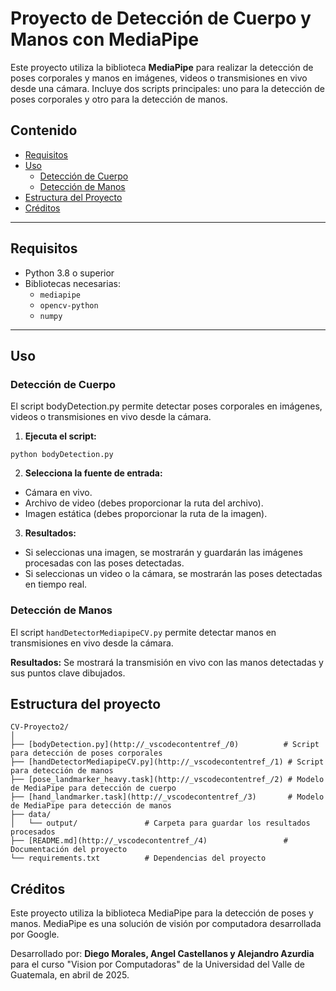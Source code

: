 # Proyecto de Detección de Cuerpo y Manos con MediaPipe

Este proyecto utiliza la biblioteca **MediaPipe** para realizar la detección de poses corporales y manos en imágenes, videos o transmisiones en vivo desde una cámara. Incluye dos scripts principales: uno para la detección de poses corporales y otro para la detección de manos.

## Contenido

- [Requisitos](#requisitos)
- [Uso](#uso)
  - [Detección de Cuerpo](#detección-de-cuerpo)
  - [Detección de Manos](#detección-de-manos)
- [Estructura del Proyecto](#estructura-del-proyecto)
- [Créditos](#créditos)

---

## Requisitos

- Python 3.8 o superior
- Bibliotecas necesarias:
  - `mediapipe`
  - `opencv-python`
  - `numpy`

---

## Uso
### Detección de Cuerpo
El script bodyDetection.py permite detectar poses corporales en imágenes, videos o transmisiones en vivo desde la cámara.

1. **Ejecuta el script:**
```
python bodyDetection.py
```
2. **Selecciona la fuente de entrada:**

- Cámara en vivo.
- Archivo de video (debes proporcionar la ruta del archivo).
- Imagen estática (debes proporcionar la ruta de la imagen).

3. **Resultados:**
- Si seleccionas una imagen, se mostrarán y guardarán las imágenes procesadas con las poses detectadas.
- Si seleccionas un video o la cámara, se mostrarán las poses detectadas en tiempo real.

### Detección de Manos
El script `handDetectorMediapipeCV.py` permite detectar manos en transmisiones en vivo desde la cámara.

**Resultados:**
Se mostrará la transmisión en vivo con las manos detectadas y sus puntos clave dibujados.

## Estructura del proyecto
```
CV-Proyecto2/
│
├── [bodyDetection.py](http://_vscodecontentref_/0)          # Script para detección de poses corporales
├── [handDetectorMediapipeCV.py](http://_vscodecontentref_/1) # Script para detección de manos
├── [pose_landmarker_heavy.task](http://_vscodecontentref_/2) # Modelo de MediaPipe para detección de cuerpo
├── [hand_landmarker.task](http://_vscodecontentref_/3)       # Modelo de MediaPipe para detección de manos
├── data/
│   └── output/               # Carpeta para guardar los resultados procesados
├── [README.md](http://_vscodecontentref_/4)                 # Documentación del proyecto
└── requirements.txt          # Dependencias del proyecto
```

## Créditos
Este proyecto utiliza la biblioteca MediaPipe para la detección de poses y manos. MediaPipe es una solución de visión por computadora desarrollada por Google.

Desarrollado por: **Diego Morales, Angel Castellanos y Alejandro Azurdia** para el curso "Vision por Computadoras" de la Universidad del Valle de Guatemala, en abril de 2025. 
